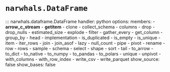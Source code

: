 # `narwhals.DataFrame`

::: narwhals.dataframe.DataFrame
    handler: python
    options:
      members:
        - __arrow_c_stream__
        - __getitem__
        - clone
        - collect_schema
        - columns
        - drop
        - drop_nulls
        - estimated_size
        - explode
        - filter
        - gather_every
        - get_column
        - group_by
        - head
        - implementation
        - is_duplicated
        - is_empty
        - is_unique
        - item
        - iter_rows
        - join
        - join_asof
        - lazy
        - null_count
        - pipe
        - pivot
        - rename
        - row
        - rows
        - sample
        - schema
        - select
        - shape
        - sort
        - tail
        - to_arrow
        - to_dict
        - to_native
        - to_numpy
        - to_pandas
        - to_polars
        - unique
        - unpivot
        - with_columns
        - with_row_index
        - write_csv
        - write_parquet
      show_source: false
      show_bases: false
